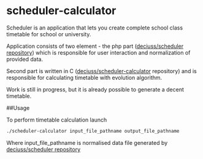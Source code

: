 # scheduler-calculator
Scheduler is an application that lets you create complete school class timetable for school or university.

Application consists of two element - the php part ([deciuss/scheduler repository](https://github.com/deciuss/scheduler)) which is responsible for user interaction and normalization of provided data.

Second part is written in C ([deciuss/scheduler-calculator](https://github.com/deciuss/scheduler-calculator) repository) and is responsible for calculating timetable with evolution algorithm.

Work is still in progress, but it is already possible to generate a decent timetable.

##Usage

To perform timetable calculation launch

```bash
./scheduler-calculator input_file_pathname output_file_pathname
```


Where input_file_pathname is normalised data file generated by [deciuss/scheduler repository](https://github.com/deciuss/scheduler)
